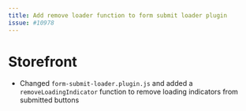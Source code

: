 ```yaml
---
title: Add remove loader function to form submit loader plugin
issue: #10978
---
```

# Storefront
* Changed `form-submit-loader.plugin.js` and added a `removeLoadingIndicator` function to remove loading indicators from submitted buttons
